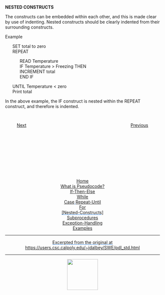 <style>@import url("//readme.codeadam.ca/readme.css");</style>

**NESTED CONSTRUCTS**
</p>

The constructs can be embedded within each other, and this is made clear by use of indenting. Nested constructs should be clearly indented from their surrounding constructs.</p>

Example
<ul>
 SET total to zero<br>
 REPEAT
</ul>

<ul>
 <ul>
 READ Temperature<br>
 IF Temperature > Freezing THEN<br>
 INCREMENT total<br>
 END IF
 </ul>
</ul>

<ul>
UNTIL Temperature < zero<br>
Print total
</ul>

In the above example, the IF construct is nested within the REPEAT construct, and therefore is indented.

<div style="text-align: center; display: flex; justify-content: center; margin-top: 30px">

[Next](for.md)                        
[Previous](subprocedures.md)

</div>

<div style="text-align: center; text-decoration: underline; text-decoration-color: #3486E3; margin-top: 150px;" markdown="1">

[Home](home.md)   
[What is Pseudocode?](what-is.md)  
[If-Then-Else](if-then-else.md)  
[While](while.md)  
[Case](case.md)
[Repeat-Until](repeat-until.md)  
[For](for.md)  
[Nested-Constructs]    
[Subprocedures](subprocedures.md)  
[Exception-Handling](exceptionhandle.md)  
[Examples](examples.md)  
<div>


---
Excerpted from the original at https://users.csc.calpoly.edu/~jdalbey/SWE/pdl_std.html

---

<a href="https://brickmmo.com">
<img src="https://brickmmo.com/images/brickmmo-logo-horizontal.jpg" width="100">
</a>

